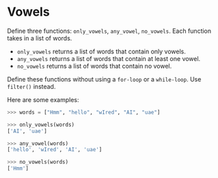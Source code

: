 # Vowels

Define three functions: `only_vowels`, `any_vowel`, `no_vowels`.
Each function takes in a list of words.
- `only_vowels` returns a list of words that contain only vowels.
- `any_vowels` returns a list of words that contain at least one vowel.
- `no_vowels` returns a list of words that contain no vowel.

Define these functions without using a `for-loop` or a `while-loop`. Use `filter()` instead.

Here are some examples:
```python
>>> words = ["Hmm", "hello", "wIred", "AI", "uae"]

>>> only_vowels(words)
['AI', 'uae']

>>> any_vowel(words)
['hello', 'wIred', 'AI', 'uae']

>>> no_vowels(words)
['Hmm']
```
